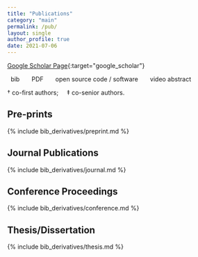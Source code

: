 ```yaml
---
title: "Publications"
category: "main"
permalink: /pub/
layout: single
author_profile: true
date: 2021-07-06
---
```


<i class="ai ai-google-scholar-square"></i> [Google Scholar Page](https://scholar.google.com/citations?hl=en&user=wSnmjaoAAAAJ){:target="google_scholar"}

<i class="fa fa-quote-right"></i> &nbsp; bib &nbsp;&nbsp;&nbsp; <i class="fa fa-file-pdf-o"></i> &nbsp; PDF &nbsp;&nbsp;&nbsp; <i class="fa fa-code"></i> &nbsp; open source code / software &nbsp;&nbsp;&nbsp; <i class="fa fa-video-camera"></i> &nbsp; video abstract

<span style="font-size:1em;">&dagger; co-first authors; &nbsp;&nbsp;&nbsp; &Dagger; co-senior authors.</span>

## Pre-prints

{% include bib_derivatives/preprint.md %}

## Journal Publications

{% include bib_derivatives/journal.md %}

## Conference Proceedings

{% include bib_derivatives/conference.md %}

## Thesis/Dissertation

{% include bib_derivatives/thesis.md %}

